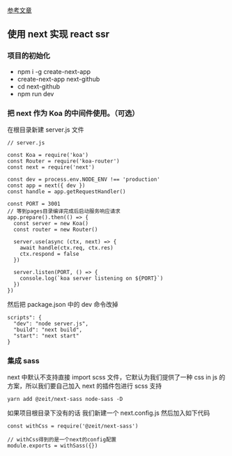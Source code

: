 [参考文章](https://juejin.im/post/5d5a54f0e51d4561af16dd19)

## 使用 next 实现 react ssr

### 项目的初始化

- npm i -g create-next-app
- create-next-app next-github
- cd next-github
- npm run dev

### 把 next 作为 Koa 的中间件使用。（可选）

在根目录新建 server.js 文件

```
// server.js

const Koa = require('koa')
const Router = require('koa-router')
const next = require('next')

const dev = process.env.NODE_ENV !== 'production'
const app = next({ dev })
const handle = app.getRequestHandler()

const PORT = 3001
// 等到pages目录编译完成后启动服务响应请求
app.prepare().then(() => {
  const server = new Koa()
  const router = new Router()

  server.use(async (ctx, next) => {
    await handle(ctx.req, ctx.res)
    ctx.respond = false
  })

  server.listen(PORT, () => {
    console.log(`koa server listening on ${PORT}`)
  })
})

```

然后把 package.json 中的 dev 命令改掉

```
scripts": {
  "dev": "node server.js",
  "build": "next build",
  "start": "next start"
}

```

### 集成 sass

next 中默认不支持直接 import scss 文件，它默认为我们提供了一种 css in js 的方案，所以我们要自己加入 next 的插件包进行 scss 支持

```
yarn add @zeit/next-sass node-sass -D
```

如果项目根目录下没有的话
我们新建一个 next.config.js
然后加入如下代码

```
const withCss = require('@zeit/next-sass')

// withCss得到的是一个next的config配置
module.exports = withSass({})

```
